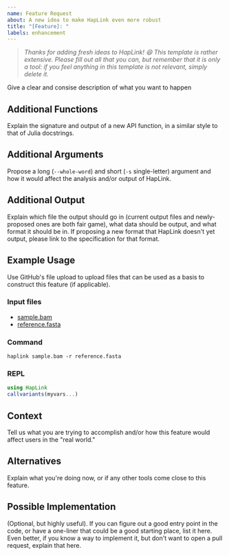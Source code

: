 ```yaml
---
name: Feature Request
about: A new idea to make HapLink even more robust
title: "[Feature]: "
labels: enhancement
---
```


> _Thanks for adding fresh ideas to HapLink! :smile: This template is rather
> extensive. Please fill out all that you can, but remember that it is only a
> tool: if you feel anything in this template is not relevant, simply delete
> it._

Give a clear and consise description of what you want to happen

## Additional Functions

Explain the signature and output of a new API function, in a similar style to
that of Julia docstrings.

## Additional Arguments

Propose a long (`--whole-word`) and short (`-s` single-letter) argument and how
it would affect the analysis and/or output of HapLink.

## Additional Output

Explain which file the output should go in (current output files and
newly-proposed ones are both fair game), what data should be output, and what
format it should be in. If proposing a new format that HapLink doesn't yet
output, please link to the specification for that format.

## Example Usage

Use GitHub's file upload to upload files that can be used as a basis to
construct this feature (if applicable).

### Input files

- [sample.bam](https://github.com/ksumngs/HapLink.jl/raw/master/example/sample.bam)
- [reference.fasta](https://github.com/ksumngs/HapLink.jl/raw/master/example/reference.fasta)

### Command

```shellsession
haplink sample.bam -r reference.fasta
```

### REPL

```julia
using HapLink
callvariants(myvars...)
```

## Context

Tell us what you are trying to accomplish and/or how this feature would affect
users in the "real world."

## Alternatives

Explain what you're doing now, or if any other tools come close to this feature.

## Possible Implementation

(Optional, but highly useful). If you can figure out a good entry point in the
code, or have a one-liner that could be a good starting place, list it here.
Even better, if you know a way to implement it, but don't want to open a pull
request, explain that here.
